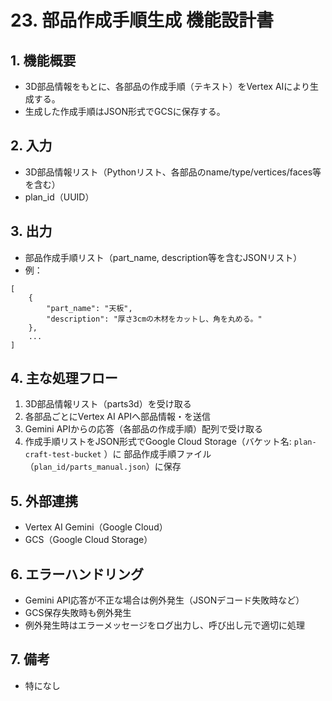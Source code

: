 <!-- filepath: c:\Users\sora1\Desktop\myapp\plan_craft\doc\機能設計\13_部品作成手順生成.md -->

# 23. 部品作成手順生成 機能設計書

## 1. 機能概要

- 3D部品情報をもとに、各部品の作成手順（テキスト）をVertex AIにより生成する。
- 生成した作成手順はJSON形式でGCSに保存する。

## 2. 入力

- 3D部品情報リスト（Pythonリスト、各部品のname/type/vertices/faces等を含む）
- plan_id（UUID）

## 3. 出力

- 部品作成手順リスト（part_name, description等を含むJSONリスト）
- 例：
```
[
    {
        "part_name": "天板",
        "description": "厚さ3cmの木材をカットし、角を丸める。"
    },
    ...
]
```

## 4. 主な処理フロー

1. 3D部品情報リスト（parts3d）を受け取る
2. 各部品ごとにVertex AI APIへ部品情報・を送信
3. Gemini APIからの応答（各部品の作成手順）配列で受け取る
4. 作成手順リストをJSON形式でGoogle Cloud Storage（バケット名: `plan-craft-test-bucket` ）に 部品作成手順ファイル（`plan_id/parts_manual.json`）に保存

## 5. 外部連携

- Vertex AI Gemini（Google Cloud）
- GCS（Google Cloud Storage）

## 6. エラーハンドリング

- Gemini API応答が不正な場合は例外発生（JSONデコード失敗時など）
- GCS保存失敗時も例外発生
- 例外発生時はエラーメッセージをログ出力し、呼び出し元で適切に処理

## 7. 備考

- 特になし
